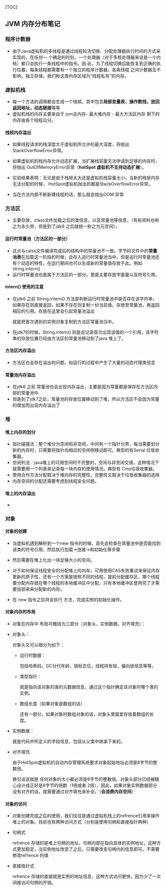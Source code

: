 [TOC]



## JVM 内存分布笔记

### 程序计数器

* 由于Java虚拟机的多线程是通过线程轮流切换、分配处理器执行时间的方式来实现的，在任何一 个确定的时刻，一个处理器（对于多核处理器来说是一个内核）都只会执行一条线程中的指令。因 此，为了线程切换后能恢复到正确的执行位置，每条线程都需要有一个独立的程序计数器，各条线程 之间计数器互不影响，独立存储，我们称这类内存区域为“线程私有”的内存。

### 虚拟机栈

* 每一个方法的调用都会生成一个栈帧。其中包含**局部变量表，操作数栈，放回返回地址，动态链接**等等
* 虚拟机栈的内存主要来自于 jvm总内存- 最大堆内存 - 最大方法区内存 剩下的内存由各个线程瓜分。

#### 栈桢内存溢出

* 如果线程请求的栈深度大于虚拟机所允许的最大深度，将抛出StackOverflowError异常。
* 如果虚拟机的栈内存允许动态扩展，当扩展栈容量无法申请到足够的内存时，将抛出 OutOfMemoryError异常（**hotSpot 虚拟机不支持动态扩展**）。

* 实验结果表明：无论是由于栈帧太大还是虚拟机栈容量太小，当新的栈帧内存无法分配的时候， HotSpot虚拟机抛出的都是StackOverflowError异常。
* 当在方法内部不断新建线程的话，那么就会抛出OOM 异常

### 方法区

* 主要存放，class文件加载之后的类信息，以及常量池等信息，（有些资料也称之为永久带，但是到了jdk8 之后就统一称之为元空间）。

#### 运行时常量池（方法区的一部分）

* 这点与calss文件编译完成后的结构中的常量池不一致。字节码文件中的**常量池表**在加载这一阶段的时候，会存入运行时常量池当中。但是运行时常量池还有个动态的特性，在运行期间也可以生成新的常量值存放于此。例如string.intern()
* 运行时常量池也是属于方法区的一部分。里面主要存放字面量以及符号引用。

#### intern() 使用的注意

* 在jdk6 之前 String.intern() 方法是判断运行时常量池中是否存在该字符串，如果存在则直接返回，如果不存在则复制一份当前值，存放至常量池，再返回相应的引用。存放在这里会引起常量池溢出

  就是把首次遇到的实例对象复制到方法区常量池当中。

* 在jdk7的时候，String.intern() 则是会记录首次出现该值的一个引用，该字符串的存放位置已经由方法区的常量池移动到了java 堆上了。

#### 方法区内存溢出

* 方法区也会存在溢出的问题，如运行的过程中产生了大量的动态代理类信息

#### 常量池内存溢出

* 在jdk6 之前 常量池也会出现内存溢出，主要是因为常量都是保存在方法区内部的常量池中
* 但是到了jdk7之后，常量池的存放位置移动到了堆，所以方法区不会因为常量的增加而出现内存溢出了

### 堆

#### 堆上内存的划分

* 指针碰撞法：整个堆分为空闲和非空闲，中间有一个指针分界，每当需要划分新的内存时，只需要将指针向相应的空闲侧移动即可。典型的有Serial 垃圾收集器。
* 空闲列法：java堆上的可用空间时不完整的，空闲与非空闲交错，这种情况下就需要用一个列表来记录每一块内存的使用情况。典型有 Cms垃圾收集器。
* 使用合作方法分配取决于堆内存的完整性，完整性又取决于垃圾收集器的选择
* 内存空间的分配还需要考虑到线程安全问题。

#### 堆上的内存溢出

* 

### 对象

#### 对象的创建

* 当虚拟机遇到解析到一个new 指令的时候，首先会检查在常量池中是否能找到该类的符号引用，然后执行加载->连接->和初始化等步骤

* 然后需要在堆上化出一块足够大小的空间。
* 对于如何保证线程安全的分配堆上的内存，可用使用CAS失败重试来保证内存更新的原子性，还有一个方案是按照不同的线程，提前分配缓存区，哪个线程要分配内存就在哪个线程的本地缓冲区中分配，只有本地缓冲区使用完了才需要加锁来来分配新的内存。
* 在 new 指令之后将会执行<init> 方法，完成实例的初始化操作。

#### 对象内存的布局

* 对象在内存中 布局可概括为三部分（对象头，实例数据，对齐填充）：

* 对象头：

  对象头又可以细分为如下：

  * 运行时数据：

    包括哈希码，GC分代年龄，锁标志位，线程持有锁，偏向锁信息等等。

  * 类型指针：

    就是指向该对象的类的元数据信息，通过这个指针确定该对象时哪个类的实例。

  * 数组长度（如果对象是数组的话）

    还有一部分，如果对象时数组对象的话，对象头里面爱存放着数组的长度。

* 实例数据：

  就是代码中所定义的字段信息，包括从父类中继承下来的。

* 对齐填充

  由于HotSpot虚拟机的自动内存管理系统要求对象起始地址必须是8字节的整数倍。

  换句话说就是 任何对象的大小都必须是8字节的整数倍。对象头部分已经被精心设计成正好是8字节的倍数（1倍或者 2倍），因此，如果对象实例数据部分没有对齐的话，就需要通过对齐填充来补全。（**会浪费内存空间**）

#### 对象的访问

* 对象创建完成之后的使用，我们往往是通过虚拟机栈上的refrence引用来操作堆上的对象。目前也有两种访问方式（分别是使用句柄和直接指针两种）

* 句柄式

  refrence 存储的是堆上句柄的地址，句柄内部在指向具体的实例地址，这种方式更加稳定，当实例地址改变了之后，只需要改变句柄内的信息即可，不需要修改refrence 的值

* 直接指针式

  refrence 存储的直接就是实例的地址信息，这种方式访问更快，因为少了一次间接访问句柄的开销。

